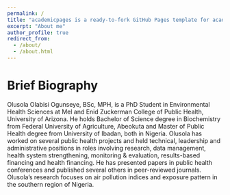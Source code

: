 ```yaml
---
permalink: /
title: "academicpages is a ready-to-fork GitHub Pages template for academic personal websites"
excerpt: "About me"
author_profile: true
redirect_from: 
  - /about/
  - /about.html
---
```


# Brief Biography

Olusola Olabisi Ogunseye, BSc, MPH, is a PhD Student in Environmental Health Sciences at Mel and Enid Zuckerman College of Public Health, University of Arizona. He holds Bachelor of Science degree in Biochemistry from Federal University of Agriculture, Abeokuta and Master of Public Health degree from University of Ibadan, both in Nigeria. Olusola has worked on several public health projects and held technical, leadership and administrative positions in roles involving research, data management, health system strengthening, monitoring & evaluation, results-based financing and health financing. He has presented papers in public health conferences and published several others in peer-reviewed journals. Olusola’s research focuses on air pollution indices and exposure pattern in the southern region of Nigeria.
